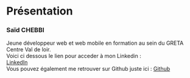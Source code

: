 # Présentation 

### Saïd CHEBBI <br>
Jeune développeur web et web mobile en formation au sein du GRETA Centre Val de loir. <br>
Voici ci dessous le lien pour acceder à mon Linkedin :<br> [LinkedIn](https://www.linkedin.com/in/saidchebbi/)<br>
Vous pouvez également me retrouver sur Github juste ici : [Github](https://github.com/ChebbiS)
